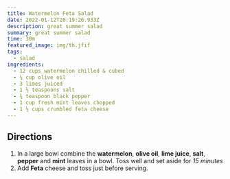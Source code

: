 ```yaml
---
title: Watermelon Feta Salad
date: 2022-01-12T20:19:26.933Z
description: great summer salad
summary: great summer salad
time: 30m
featured_image: img/th.jfif
tags:
  - salad
ingredients:
  - 12 cups watermelon chilled & cubed
  - ¼ cup olive oil
  - 3 limes juiced
  - 1 ½ teaspoons salt
  - ¾ teaspoon black pepper
  - 1 cup fresh mint leaves chopped
  - 1 ½ cups crumbled feta cheese
---
```

## Directions

1. In a large bowl combine the **watermelon**, **olive oil**, **lime juice**, **salt**, **pepper** and **mint** leaves in a bowl. Toss well and set aside for *15 minutes*
2. Add **Feta** cheese and toss just before serving.